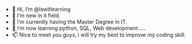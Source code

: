 - 👋 Hi, I’m @lswitlearning
- 👀 I’m new in it field.
- 🌱 I’m currently having the Master Degree in IT.
- 💞️ I’m now learning python, SQL, Web development.....
- 📫 Nice to meet you guys, i will try my best to improve my coding skill.

<!---
lswitlearning/lswitlearning is a ✨ special ✨ repository because its `README.md` (this file) appears on your GitHub profile.
You can click the Preview link to take a look at your changes.
--->
